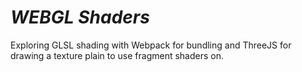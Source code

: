 # **_WEBGL Shaders_**

Exploring GLSL shading with Webpack for bundling and ThreeJS for drawing a texture plain to use fragment shaders on.
